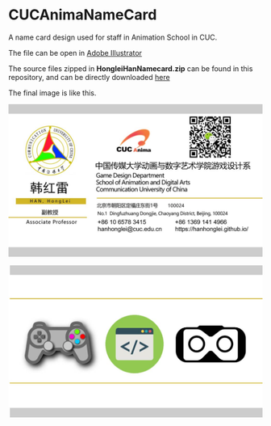 # CUCAnimaNameCard
A name card design used for staff in Animation School in CUC.

The file can be open in [Adobe Illustrator](https://www.adobe.com/cn/products/illustrator.html?promoid=PGRQQLFS&mv=other)

The source files zipped in **HongleiHanNamecard.zip** can be found in this repository, and can be directly downloaded [here](https://github.com/Leohan2000/CUCAnimaNameCard/blob/master/HongleiHanNamecard.zip)

The final image is like this.

![](https://github.com/hanhonglei/CUCAnimaNameCard/blob/master/%E6%AD%A3%E9%9D%A2.jpg)

![](https://github.com/hanhonglei/CUCAnimaNameCard/blob/master/%E8%83%8C%E9%9D%A2.jpg)